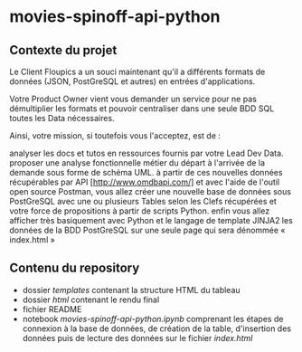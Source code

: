 # movies-spinoff-api-python

## Contexte du projet

Le Client Floupics a un souci maintenant qu'il a différents formats de données (JSON, PostGreSQL et autres) en entrées d'applications.

Votre Product Owner vient vous demander un service pour ne pas démultiplier les formats et pouvoir centraliser dans une seule BDD SQL toutes les Data nécessaires.

Ainsi, votre mission, si toutefois vous l'acceptez, est de :

analyser les docs et tutos en ressources fournis par votre Lead Dev Data.
proposer une analyse fonctionnelle métier du départ à l'arrivée de la demande sous forme de schéma UML.
à partir de ces nouvelles données récupérables par API [http://www.omdbapi.com/] et avec l'aide de l'outil open source Postman,
vous allez créer une nouvelle base de données sous PostGreSQL avec une ou plusieurs Tables selon les Clefs récupérées et votre force de propositions à partir de scripts Python.
enfin vous allez afficher très basiquement avec Python et le langage de template JINJA2 les données de la BDD PostGreSQL sur une seule page qui sera dénommée « index.html »

## Contenu du repository

 - dossier _templates_ contenant la structure HTML du tableau
 - dossier _html_ contenant le rendu final
 - fichier README
 - notebook _movies-spinoff-api-python.ipynb_ comprenant les étapes de connexion à la base de données, de création de la table, d'insertion des données puis de lecture des données sur le fichier _index.html_